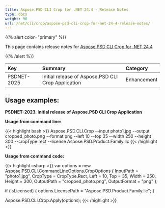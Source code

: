 ```yaml
---
title: Aspose.PSD CLI Crop for .NET 24.4 - Release Notes
type: docs
weight: 90
url: /net/cli/crop/aspose-psd-cli-crop-for-net-24-4-release-notes/
---
```


{{% alert color="primary" %}}

This page contains release notes for [Aspose.PSD CLI Crop for .NET 24.4](https://www.nuget.org/packages/Aspose.PSD.CLI.Crop/)

{{% /alert %}}

| **Key**     | **Summary**                                        | **Category** |
|:------------|:---------------------------------------------------|:-------------|
| PSDNET-2025 | Initial release of Aspose.PSD CLI Crop Application |  Enhancement |


## **Usage examples:**

**PSDNET-2023. Initial release of Aspose.PSD CLI Crop Application**

**Usage from command line:**

{{< highlight bash >}}
Aspose.PSD.CLI.Crop --input photo1.jpg --output cropped_photo.png --format png --left 10 --top 35 --width 250 --height 300 --cropType rect --license Aspose.PSD.Product.Family.lic
{{< /highlight >}}

**Usage from command code:**

{{< highlight csharp >}}
var options = new Aspose.PSD.CLI.CommandLineOptions.CropOptions
{
    InputPath = "photo1.jpg",
    CropType = CropType.Rect,
    Left = 10,
    Top = 35,
    Width = 250,
    Height = 300,
    OutputPath = "cropped_photo.png",
    OutputFormat = "png"
};


if (isLicensed)
{
    options.LicensePath = "Aspose.PSD.Product.Family.lic";
}

Aspose.PSD.CLI.Crop.Apply(options);
{{< /highlight >}}